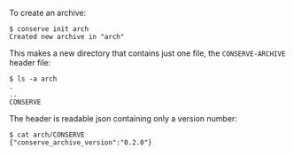 To create an archive:

    $ conserve init arch
    Created new archive in "arch"

This makes a new directory that contains just one file, the `CONSERVE-ARCHIVE`
header file:

    $ ls -a arch
    .
    ..
    CONSERVE

The header is readable json containing only a version number:

    $ cat arch/CONSERVE
    {"conserve_archive_version":"0.2.0"}

